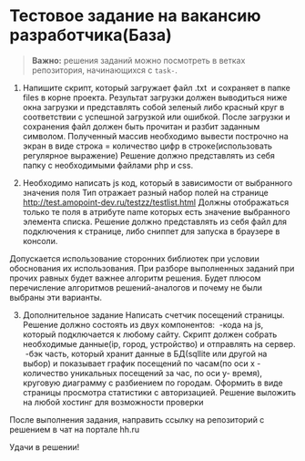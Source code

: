 # Тестовое задание на вакансию разработчика(База)

> **Важно:** решения заданий можно посмотреть в ветках репозитория, начинающихся с `task-`. 

1. Напишите скрипт, который загружает файл .txt  и сохраняет в папке files в корне проекта. Результат загрузки должен выводиться ниже окна загрузки и представлять собой зеленый либо красный круг в соответствии с успешной загрузкой или ошибкой.
После загрузки и сохранения файл должен быть прочитан и разбит заданным символом. Полученный массив необходимо вывести построчно на экран в виде строка = количество цифр в строке(использовать регулярное выражение)
Решение должно представлять из себя папку с необходимыми файлами php и css.

2. Необходимо написать js код, который в зависимости от выбранного значения поля Тип отражает разный набор полей на странице http://test.amopoint-dev.ru/testzz/testlist.html
Должны отображаться только те поля в атрибуте name которых есть значение выбранного элемента списка. 
Решение должно представлять из себя файл для подключения к странице, либо сниппет для запуска в браузере в консоли.

Допускается использование сторонних библиотек при условии обоснования их использования. При разборе выполненных заданий при прочих равных будет важнее алгоритм решения. Будет плюсом перечисление алгоритмов решений-аналогов и почему не были выбраны эти варианты. 


3. Дополнительное задание
Написать счетчик посещений страницы. Решение должно состоять из двух компонентов: 
-кода на js, который подключается к любому сайту. Скрипт должен собрать необходимые данные(ip, город, устройство) и отправлять на сервер.
 -бэк часть, который хранит данные в БД(sqllite или другой на выбор) и показывает график посещений по часам(по оси х - количество уникальных посещений за час, по оси y- время), круговую диаграмму с разбиением по городам.
Оформить в виде страницы просмотра статистики с авторизацией. Решение выложить на любой хостинг для возможности проверки


После выполнения задания, направить ссылку на репозиторий с решением в чат на портале hh.ru 

Удачи в решении! 
